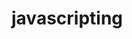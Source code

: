                                                                                                           
# javascripting


